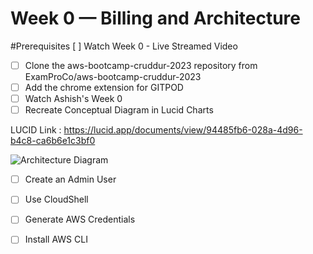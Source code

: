 # Week 0 — Billing and Architecture

#Prerequisites
  [ ] Watch Week 0 - Live Streamed Video
- [ ] Clone the aws-bootcamp-cruddur-2023 repository from ExamProCo/aws-bootcamp-cruddur-2023
- [ ] Add the chrome extension for GITPOD
- [ ] Watch Ashish's Week 0
- [ ] Recreate Conceptual Diagram in Lucid Charts

LUCID Link :       https://lucid.app/documents/view/94485fb6-028a-4d96-b4c8-ca6b6e1c3bf0


![Architecture Diagram](https://user-images.githubusercontent.com/24450131/219844279-77a24bb3-8175-400a-91b6-690e8f042a12.png)









- [ ] Create an Admin User
- [ ] Use CloudShell
- [ ] Generate AWS Credentials
- [ ] Install AWS CLI

